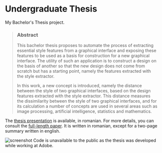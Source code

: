 # Undergraduate Thesis
My Bachelor's Thesis project.
> ### Abstract
> This bachelor thesis proposes to automate the process of extracting essential style features from a graphical interface and exposing these features to be used as a basis for construction for a new graphical interface. The utility of such an application is to construct a design on the basis of another so that the new design does not come from scratch but has a starting point, namely the features extracted with the style extractor. 
> 
> In this work, a new concept is introduced, namely the distance between the style of two graphical interfaces, based on the design features extracted with the style extractor. This distance measures the dissimilarity between the style of two graphical interfaces, and for its calculation a number of concepts are used in several areas such as image processing, artificial intelligence, statistics and mathematics.

The  [thesis presentation]()  is available, in romanian. For more details, you can consult the  [full-length paper](). It is written in romanian, except for a two-page summary written in english.
  
![screenshot]()
Code is unavailable to the public as the thesis was developed while working at Adobe.